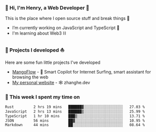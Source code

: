 <!-- [![Click to enter my website](https://github.com/zh30/zh30/assets/7930156/bb82b0df-3fb8-4136-8522-734cd2b27f6a)](https://blog.zhanghe.dev) -->

### 👋 Hi, I'm Henry, a Web Developer 🚀

This is the place where I open source stuff and break things :rofl:

- I’m currently working on JavaScript and TypeScript 🥢
- I'm learning about Web3 ⛓️

### 🔨 Projects I developed ⛵

Here are some fun little projects I've developed

- [MangoFlow](https://mangoflow.chat/) - 🥭 Smart Copilot for Internet Surfing, smart assistant for browsing the web
- [My personal website](https://zhanghe.dev) - 🕸️ zhanghe.dev

### 💪 This week I spent my time on

<!--START_SECTION:waka-->

```txt
Rust         2 hrs 19 mins   ██████▓░░░░░░░░░░░░░░░░░░   27.03 %
JavaScript   2 hrs 13 mins   ██████▒░░░░░░░░░░░░░░░░░░   25.99 %
TypeScript   1 hr 10 mins    ███▒░░░░░░░░░░░░░░░░░░░░░   13.71 %
JSON         56 mins         ██▓░░░░░░░░░░░░░░░░░░░░░░   10.95 %
Markdown     44 mins         ██░░░░░░░░░░░░░░░░░░░░░░░   08.64 %
```

<!--END_SECTION:waka-->
